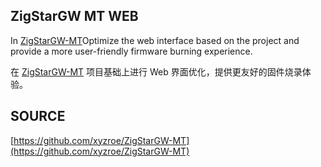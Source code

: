 ## ZigStarGW MT WEB

In [ZigStarGW-MT](https://github.com/xyzroe/ZigStarGW-MT)Optimize the web interface based on the project and provide a more user-friendly firmware burning experience.


在 [ZigStarGW-MT](https://github.com/xyzroe/ZigStarGW-MT) 项目基础上进行 Web 界面优化，提供更友好的固件烧录体验。

## SOURCE

[https://github.com/xyzroe/ZigStarGW-MT](https://github.com/xyzroe/ZigStarGW-MT)